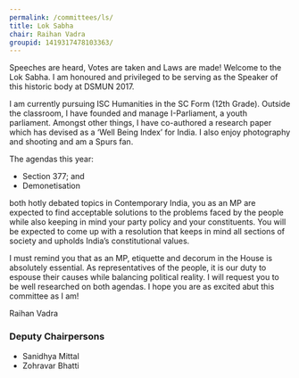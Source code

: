 ```yaml
---
permalink: /committees/ls/
title: Lok Sabha
chair: Raihan Vadra
groupid: 1419317478103363/
---
```


Speeches are heard, Votes are taken and Laws are made! Welcome to the Lok Sabha. I am honoured and privileged to be serving as the Speaker of this historic body at DSMUN 2017.

I am currently pursuing ISC Humanities in the SC Form (12th Grade). Outside the classroom, I have founded and manage I-Parliament, a youth parliament. Amongst other things, I have co-authored a research paper which has devised as a ‘Well Being Index’ for India. I also enjoy photography and shooting and am a Spurs fan.

The agendas this year:

- Section 377; and
- Demonetisation

both hotly debated topics in Contemporary India, you as an MP are expected to find acceptable solutions to the problems faced by the people while also keeping in mind your party policy and your constituents. You will be expected to come up with a resolution that keeps in mind all sections of society and upholds India’s constitutional values.

I must remind you that as an MP, etiquette and decorum in the House is absolutely essential. As representatives of the people, it is our duty to espouse their causes while balancing political reality. I will request you to be well researched on both agendas. I hope you are as excited abut this committee as I am!

Raihan Vadra

### Deputy Chairpersons


- Sanidhya Mittal
- Zohravar Bhatti
